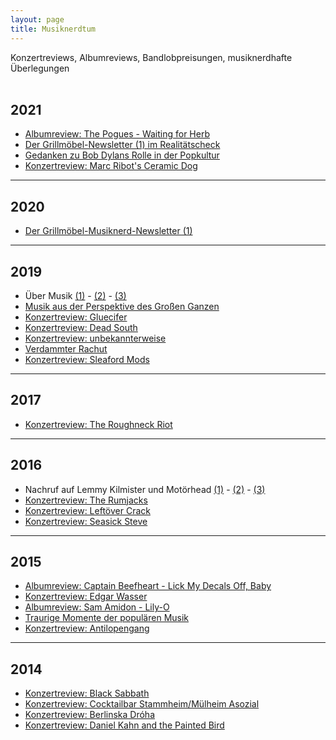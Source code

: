 ```yaml
---
layout: page
title: Musiknerdtum
---
```



Konzertreviews, Albumreviews, Bandlobpreisungen, musiknerdhafte Überlegungen
<br><br>

## 2021

* [Albumreview: The Pogues - Waiting for Herb](https://grillmoebel.github.io/2021/01/12/twentyseventh-post/)
* [Der Grillmöbel-Newsletter (1) im Realitätscheck](https://grillmoebel.github.io/2021/01/18/twentyninth-post/)
* [Gedanken zu Bob Dylans Rolle in der Popkultur](https://grillmoebel.github.io/2021/02/04/thirtyfirst-post/)
* [Konzertreview: Marc Ribot's Ceramic Dog](https://grillmoebel.github.io/2021/12/07/thirtyfourth-post/)

---

## 2020

* [Der Grillmöbel-Musiknerd-Newsletter (1)](https://grillmoebel.github.io/2020/01/09/twentyfirstandahalf-post/)

---

## 2019

* Über Musik [(1)](https://grillmoebel.github.io/2019/01/06/eightythird-post/) - [(2)](https://grillmoebel.github.io/2019/01/06/eightyfourth-post/) - [(3)](https://grillmoebel.github.io/2019/01/08/eightyfifth-post/)
* [Musik aus der Perspektive des Großen Ganzen](https://grillmoebel.github.io/2019/04/16/ninetyfifth-post/)
* [Konzertreview: Gluecifer](https://grillmoebel.github.io/2019/04/20/ninetysixth-post/)
* [Konzertreview: Dead South](https://grillmoebel.github.io/2019/04/21/ninetyseventh-post/)
* [Konzertreview: unbekannterweise](https://grillmoebel.github.io/2019/06/22/third-post/)
* [Verdammter Rachut](https://grillmoebel.github.io/2019/09/01/seventh-post/)
* [Konzertreview: Sleaford Mods](https://grillmoebel.github.io/2019/09/12/eighth-post/)

---

## 2017

* [Konzertreview: The Roughneck Riot](https://grillmoebel.github.io/2017/10/15/fourtythird-post/)

---

## 2016 

* Nachruf auf Lemmy Kilmister und Motörhead [(1)](https://grillmoebel.github.io/2016/01/01/eightyfirst-post/) - [(2)](https://grillmoebel.github.io/2016/01/01/eightysecond-post/) - [(3)](https://grillmoebel.github.io/2016/01/05/eightyfourth-post/)
* [Konzertreview: The Rumjacks](https://grillmoebel.github.io/2016/08/21/eighth-post/)
* [Konzertreview: Leftöver Crack](https://grillmoebel.github.io/2016/08/25/ninth-post/)
* [Konzertreview: Seasick Steve](https://grillmoebel.github.io/2016/10/26/sixteenth-post/)

---

## 2015

* [Albumreview: Captain Beefheart - Lick My Decals Off, Baby](https://grillmoebel.github.io/2015/02/01/thirtysixth-post/)
* [Konzertreview: Edgar Wasser](https://grillmoebel.github.io/2015/04/14/fourtyfifth-post/)
* [Albumreview: Sam Amidon - Lily-O](https://grillmoebel.github.io/2015/05/10/fiftieth-post-jubilee-jubilee/)
* [Traurige Momente der populären Musik](https://grillmoebel.github.io/2015/09/27/sixtysixth-post/)
* [Konzertreview: Antilopengang](https://grillmoebel.github.io/2015/12/19/seventyninth-post/)

---

## 2014

* [Konzertreview: Black Sabbath](https://grillmoebel.github.io/2014/06/09/seventh-post-of-the-seventh-post/)
* [Konzertreview: Cocktailbar Stammheim/Mülheim Asozial](https://grillmoebel.github.io/2014/09/29/is-it-called-twentyfirst-post/)
* [Konzertreview: Berlinska Dróha](https://grillmoebel.github.io/2014/10/26/twentyfourth-post/)
* [Konzertreview: Daniel Kahn and the Painted Bird](https://grillmoebel.github.io/2014/11/03/twentyfifth-post/)





